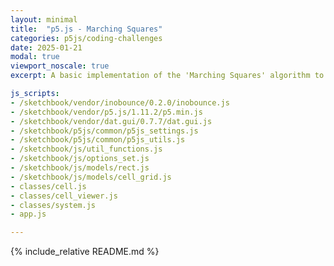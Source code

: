 ```yaml
---
layout: minimal
title:  "p5.js - Marching Squares"
categories: p5js/coding-challenges
date: 2025-01-21
modal: true
viewport_noscale: true
excerpt: A basic implementation of the 'Marching Squares' algorithm to plot the division line between 0 and 1 values in a 2D-field.

js_scripts:
- /sketchbook/vendor/inobounce/0.2.0/inobounce.js
- /sketchbook/vendor/p5.js/1.11.2/p5.min.js
- /sketchbook/vendor/dat.gui/0.7.7/dat.gui.js
- /sketchbook/p5js/common/p5js_settings.js
- /sketchbook/p5js/common/p5js_utils.js
- /sketchbook/js/util_functions.js
- /sketchbook/js/options_set.js
- /sketchbook/js/models/rect.js
- /sketchbook/js/models/cell_grid.js
- classes/cell.js
- classes/cell_viewer.js
- classes/system.js
- app.js

---
```


{% include_relative README.md %}

